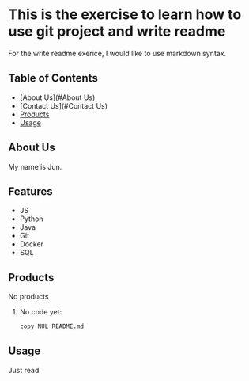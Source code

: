 # This is the exercise to learn how to use git project and write readme

For the write readme exerice, I would like to use markdown syntax.
## Table of Contents

- [About Us](#About Us)
- [Contact Us](#Contact Us)
- [Products](#Products)
- [Usage](#usage)

## About Us

My name is Jun.

## Features

- JS
- Python
- Java
- Git
- Docker
- SQL

## Products

No products

1. No code yet:

    ```bash
    copy NUL README.md
    ```

## Usage

Just read
